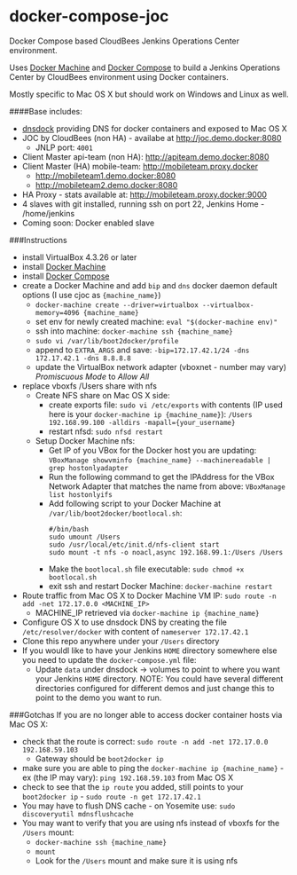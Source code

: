 # docker-compose-joc
Docker Compose based CloudBees Jenkins Operations Center  environment.

Uses [Docker Machine](http://docs.docker.com/machine/) and [Docker Compose](https://docs.docker.com/compose/) to build a Jenkins Operations Center by CloudBees environment using Docker containers.

Mostly specific to Mac OS X but should work on Windows and Linux as well.

####Base includes:
- [dnsdock](https://github.com/tonistiigi/dnsdock) providing DNS for docker containers and exposed to Mac OS X 
- JOC by CloudBees (non HA) - availabe at http://joc.demo.docker:8080
  - JNLP port: `4001`
- Client Master api-team (non HA): http://apiteam.demo.docker:8080
- Client Master (HA) mobile-team: http://mobileteam.proxy.docker
  - http://mobileteam1.demo.docker:8080
  - http://mobileteam2.demo.docker:8080
- HA Proxy - stats available at: http://mobileteam.proxy.docker:9000
- 4 slaves with git installed, running ssh on port 22, Jenkins Home - /home/jenkins
- Coming soon: Docker enabled slave

###Instructions
- install VirtualBox 4.3.26 or later
- install [Docker Machine](http://docs.docker.com/machine/#installation)
- install [Docker Compose](https://docs.docker.com/compose/install/)
- create a Docker Machine and add `bip` and `dns` docker daemon default options (I use cjoc as `{machine_name}`)
  - `docker-machine create --driver=virtualbox --virtualbox-memory=4096 {machine_name}`
  - set env for newly created machine: `eval "$(docker-machine env)"`
  - ssh into machine: `docker-machine ssh {machine_name}`
  - `sudo vi /var/lib/boot2docker/profile`
  - append to `EXTRA_ARGS` and save: `-bip=172.17.42.1/24 -dns 172.17.42.1 -dns 8.8.8.8 `
  - update the VirtualBox network adapter (vboxnet<x> - number may vary) *Promiscuous Mode* to *Allow All* 
- replace vboxfs /Users share with nfs
  - Create NFS share on Mac OS X side:
    - create exports file: `sudo vi /etc/exports` with contents (IP used here is your `docker-machine ip {machine_name}`): `/Users 192.168.99.100 -alldirs -mapall={your_username}`
    - restart nfsd: `sudo nfsd restart`
  - Setup Docker Machine nfs:
    - Get IP of you VBox for the Docker host you are updating: `VBoxManage showvminfo {machine_name} --machinereadable | grep hostonlyadapter`
    - Run the following command to get the IPAddress for the VBox Network Adapter that matches the name from above: `VBoxManage list hostonlyifs`
    - Add following script to your Docker Machine at `/var/lib/boot2docker/bootlocal.sh`:
      ```shell
      #/bin/bash
      sudo umount /Users
      sudo /usr/local/etc/init.d/nfs-client start
      sudo mount -t nfs -o noacl,async 192.168.99.1:/Users /Users
      ```
    - Make the `bootlocal.sh` file executable: `sudo chmod +x bootlocal.sh`
    - exit ssh and restart Docker Machine: `docker-machine restart`
- Route traffic from Mac OS X to Docker Machine VM IP: `sudo route -n add -net 172.17.0.0 <MACHINE_IP>`
  - MACHINE_IP retrieved via `docker-machine ip {machine_name}`
- Configure OS X to use dnsdock DNS by creating the file `/etc/resolver/docker` with content of `nameserver 172.17.42.1`
- Clone this repo anywhere under your `/Users` directory
- If you wouldl like to have your Jenkins `HOME` directory somewhere else you need to update the `docker-compose.yml` file:
  - Update `data` under dnsdock -> volumes to point to where you want your Jenkins `HOME` directory. 
  NOTE: You could have several different directories configured for different demos and just change this to point to the demo you want to run.

###Gotchas
If you are no longer able to access docker container hosts via Mac OS X:
- check that the route is correct: `sudo route -n add -net 172.17.0.0 192.168.59.103`
  - Gateway should be `boot2docker ip`
- make sure you are able to ping the `docker-machine ip {machine_name}` - ex (the IP may vary): `ping 192.168.59.103` from Mac OS X
- check to see that the `ip route` you added, still points to your `boot2docker ip` - `sudo route -n get 172.17.42.1`
- You may have to flush DNS cache - on Yosemite use: `sudo discoveryutil mdnsflushcache`
- You may want to verify that you are using nfs instead of vboxfs for the `/Users` mount:
  - `docker-machine ssh {machine_name}`
  - `mount`
  - Look for the `/Users` mount and make sure it is using nfs
